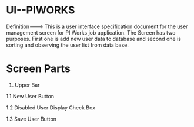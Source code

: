 # UI--PIWORKS
Definition---> This is a user interface specification document for the user management screen for PI Works job application. The Screen has two purposes. First one is add new user data to database and second one is sorting and observing the user list from data base. 

# Screen Parts
1. Upper Bar
  
  1.1 New User Button 
   
  1.2 Disabled User Display Check Box 
   
  1.3 Save User Button 
